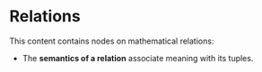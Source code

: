 
<!-- ======================================================================= -->
# Relations

This content contains nodes on mathematical relations:

* The **semantics of a relation** associate meaning with its tuples.
